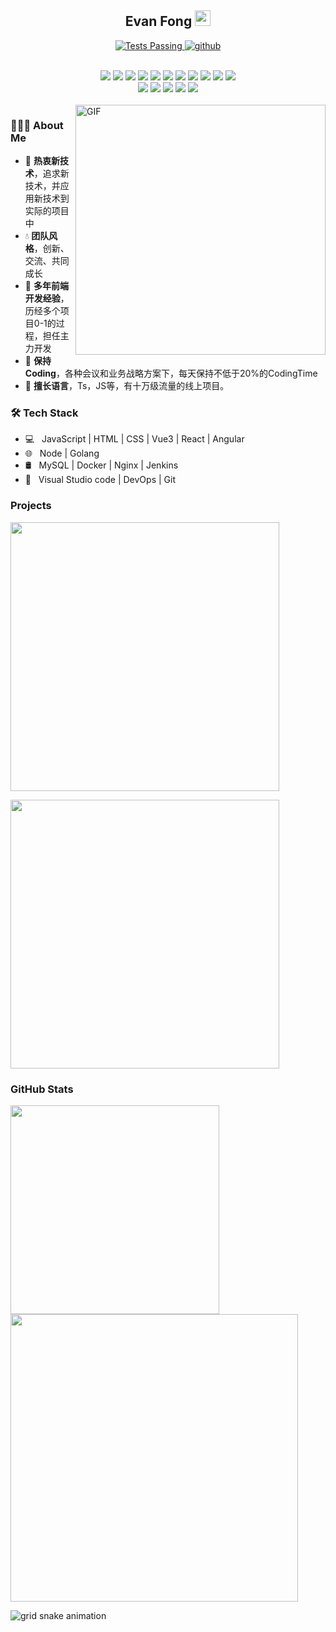 <p align="center">
<h2 align="center">Evan Fong <img src="https://cdn.jsdelivr.net/gh/MaleWeb/picture/images/techblog/hi.gif" width="25"></h2>
</p>
<p align="center">
    <a href="https://github.com/anuraghazra/github-readme-stats/actions">
        <img alt="Tests Passing" src="https://github.com/anuraghazra/github-readme-stats/workflows/Test/badge.svg" />
    </a>
    <a href="https://github.com/sunniejs/vue-h5-template">
        <img alt="github"
            src="https://img.shields.io/github/stars/sunniejs/vue-h5-template?affiliations=OWNER&color=%23ffe411&label=github%20stars&logo=github&logoColor=%23fffFF&style=flat" />
    </a>
   
</p>
</br>
<div align="center">
  <img src="https://img.shields.io/badge/-JavaScript-f6da1c?style=flat&logo=javascript&logoColor=white">
  <img src="https://img.shields.io/badge/-TypeScript-2b6dbf?style=flat&logo=typescript&logoColor=white">
  <img src="https://img.shields.io/badge/-Vue-46b882?style=flat&logo=vue.js&logoColor=white">
  <img src="https://img.shields.io/badge/-React-00b4ce?style=flat&logo=react&logoColor=white">
  <img src="https://img.shields.io/badge/-Angular-DD0031?style=flat&logo=angular&logoColor=white">
  <img src="https://img.shields.io/badge/-Next-black?style=flat&logo=next.js&logoColor=white">
  <img src="https://img.shields.io/badge/-Node.js-3C873A?style=flat&logo=Node.js&logoColor=white">
  <img src="https://img.shields.io/badge/-Koa-33333D?style=flat&logo=koa&logoColor=white">
  <img src="https://img.shields.io/badge/-Go-00ADD8?style=flat&logo=go&logoColor=white">
  <img src="https://img.shields.io/badge/wechat_miniprogram-09b955?style=flat&logo=wechat&logoColor=white">
  <img src="https://img.shields.io/badge/-less-bf608e?style=flat&logo=less&logoColor=white">
</div>

<div align="center">
  <img src="https://img.shields.io/badge/-Git-ee462c?style=flat&logo=git&logoColor=white">
  <img src="https://img.shields.io/badge/-Nginx-408e43?style=flat&logo=nginx&logoColor=white">
  <img src="https://img.shields.io/badge/-Docker-218bea?style=flat&logo=docker&logoColor=white">
  <img src="https://img.shields.io/badge/-Github-black?style=flat&logo=github">
  <img src="https://img.shields.io/badge/-Jenkins-b3392d?style=flat&logo=jenkins&logoColor=white">
</div>

<br />

<img align="right" alt="GIF" src="https://github.com/devSouvik/devSouvik/blob/master/gif4.gif?raw=true" width="400"/>

<h3> 👨🏻‍💻 About Me </h3>  

- 🍃 **热衷新技术**，追求新技术，并应用新技术到实际的项目中 
- 💧 **团队风格**，创新、交流、共同成长 
- 🚀 **多年前端开发经验**，历经多个项目0-1的过程，担任主力开发 
- 🤖 **保持Coding**，各种会议和业务战略方案下，每天保持不低于20%的CodingTime  
- 🎯 **擅长语言**，Ts，JS等，有十万级流量的线上项目。

<h3>🛠 Tech Stack</h3>

- 💻 &nbsp; JavaScript |  HTML | CSS | Vue3 | React | Angular
- 🌐 &nbsp; Node | Golang 
- 🛢 &nbsp;  MySQL  | Docker | Nginx | Jenkins
- 🔧 &nbsp;  Visual Studio code | DevOps | Git

<h3 align="left">Projects</h3>
<p>
    <a href="https://github.com/sunniejs/vue-h5-template.git">
        <img width="430"
            src="https://github-readme-stats.vercel.app/api/pin/?username=sunniejs&repo=vue-h5-template&theme=tokyonight" />
    </a>
</p>
<p>
    <a href="https://github.com/tobe-fe-dalao/fast-vue3.git">
        <img width="430"
            src="https://github-readme-stats.vercel.app/api/pin/?username=maleweb&repo=fast-vue3&theme=tokyonight" />
    </a>
</p>
<h3 align="left">GitHub Stats</h3>
<p>
    <img width="334"
        src="https://github-readme-stats.vercel.app/api/top-langs/?username=fonghehe&layout=compact&title_color=007bff&text_color=e7e7e7&icon_color=007bff&bg_color=171c28" />
    <img width="460" src="https://github-readme-stats.vercel.app/api?username=fonghehe&count_private=true&include_all_commits=true&show_icons=true&title_color=007bff&text_color=e7e7e7&icon_color=007bff&bg_color=171c28">
</p>

![grid snake animation](https://cdn.jsdelivr.net/gh/MaleWeb/picture/images/techblog/commits.svg)
